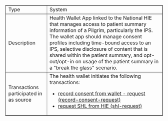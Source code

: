 <table border="1" class="dataframe table table-striped table-bordered">
  <tbody>
  <tr>
    <td>Type</td>
    <td>System</td>
  </tr>
  <tr>
    <td>Description</td>
    <td>Health Wallet App linked to the National HIE that manages access to  patient summary information of a Pilgrim, particularly the IPS. The wallet app should manage consent profiles including time-bound access to an IPS, selective disclosure of content that is shared within the patient summary, and opt-out/opt-in on usage of the patient summary in a "break the glass" scenario.</td>
  </tr>
  <tr>
    <td>Transactions participated in as source</td>
    <td>The health wallet initiates the following transactions: 
       <ul>
        <li><a href="transaction-record-consent-request.html">record consent from wallet - request (record-consent-request)</a></li>
        <li><a href="transaction-shl-request.html">request SHL from HIE (shl-request)</a></li>
       </ul>
    </td>
  </tr>
  </tbody>
</table>

